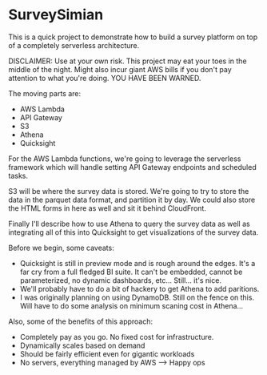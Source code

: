 # SurveySimian

This is a quick project to demonstrate how to build a survey platform on top of a completely serverless architecture.

DISCLAIMER: Use at your own risk. This project may eat your toes in the middle of the night. Might also incur giant AWS bills if you don't pay attention to what you're doing. YOU HAVE BEEN WARNED.

The moving parts are:

* AWS Lambda
* API Gateway
* S3
* Athena
* Quicksight

For the AWS Lambda functions, we're going to leverage the serverless framework which will handle setting API Gateway endpoints and scheduled tasks.

S3 will be where the survey data is stored. We're going to try to store the data in the parquet data format, and partition it by day. We could also store the HTML forms in here as well and sit it behind CloudFront.

Finally I'll describe how to use Athena to query the survey data as well as integrating all of this into Quicksight to get visualizations of the survey data.

Before we begin, some caveats:

* Quicksight is still in preview mode and is rough around the edges. It's a far cry from a full fledged BI suite. It can't be embedded, cannot be parameterized, no dynamic dashboards, etc... Still... it's nice.
* We'll probably have to do a bit of hackery to get Athena to add paritions.
* I was originally planning on using DynamoDB. Still on the fence on this. Will have to do some analysis on minimum scaning cost in Athena...

Also, some of the benefits of this approach:

* Completely pay as you go. No fixed cost for infrastructure.
* Dynamically scales based on demand
* Should be fairly efficient even for gigantic workloads
* No servers, everything managed by AWS --> Happy ops